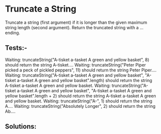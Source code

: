 # Truncate a String

Truncate a string (first argument) if it is longer than the given maximum string length (second argument). Return the truncated string with a ... ending.

## Tests:-

Waiting: truncateString("A-tisket a-tasket A green and yellow basket", 8) should return the string A-tisket....
Waiting: truncateString("Peter Piper picked a peck of pickled peppers", 11) should return the string Peter Piper....
Waiting: truncateString("A-tisket a-tasket A green and yellow basket", "A-tisket a-tasket A green and yellow basket".length) should return the string A-tisket a-tasket A green and yellow basket.
Waiting: truncateString("A-tisket a-tasket A green and yellow basket", "A-tisket a-tasket A green and yellow basket".length + 2) should return the string A-tisket a-tasket A green and yellow basket.
Waiting: truncateString("A-", 1) should return the string A....
Waiting: truncateString("Absolutely Longer", 2) should return the string Ab....

## Solutions:
